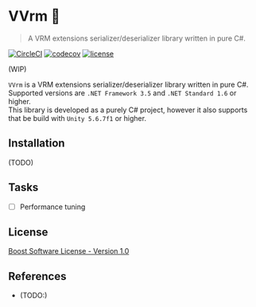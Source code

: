 # VVrm 👤

> A VRM extensions serializer/deserializer library written in pure C#.

[![CircleCI](https://circleci.com/gh/yutopp/VVrm.svg?style=svg)](https://circleci.com/gh/yutopp/VVrm)  [![codecov](https://codecov.io/gh/yutopp/VVrm/branch/master/graph/badge.svg)](https://codecov.io/gh/yutopp/VVrm)  [![license](https://img.shields.io/github/license/yutopp/VVrm.svg)](https://github.com/yutopp/VVrm/blob/master/LICENSE_1_0.txt)

(WIP)

`VVrm` is a VRM extensions serializer/deserializer library written in pure C#. Supported versions are `.NET Framework 3.5` and `.NET Standard 1.6` or higher.  
This library is developed as a purely C# project, however it also supports that be build with `Unity 5.6.7f1` or higher.

## Installation

(TODO)

## Tasks

- [ ] Performance tuning

## License

[Boost Software License - Version 1.0](./LICENSE_1_0.txt)

## References

- (TODO:)
